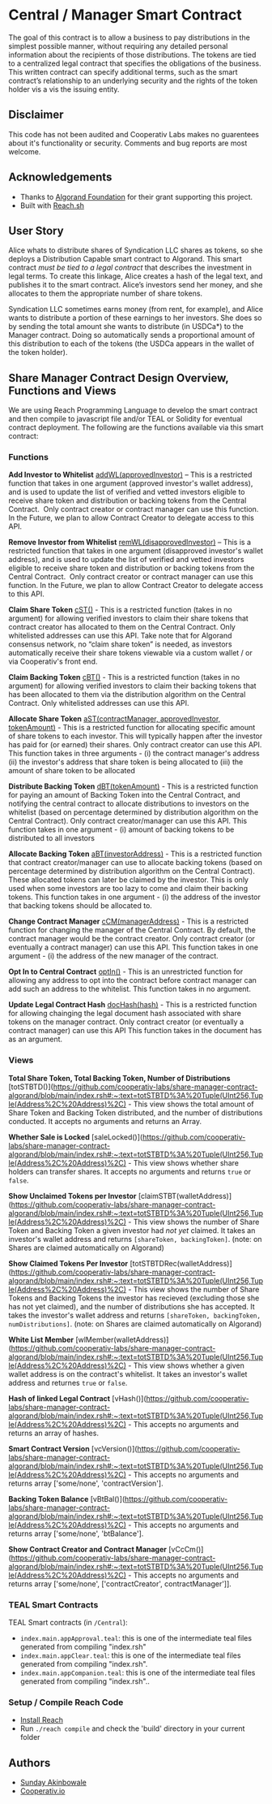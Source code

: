 # Central / Manager Smart Contract

The goal of this contract is to allow a business to pay distributions in the simplest possible manner, without requiring any detailed personal information about the recipients of those distributions. The tokens are tied to a centralized legal contract that specifies the obligations of the business. This written contract can specify additional terms, such as the smart contract’s relationship to an underlying security and the rights of the token holder vis a vis the issuing entity.

## Disclaimer
This code has not been audited and Cooperativ Labs makes no guarentees about it's functionality or security. Comments and bug reports are most welcome.

## Acknowledgements
* Thanks to [Algorand Foundation](https://algorand.foundation/) for their grant supporting this project.
* Built with [Reach.sh](https://reach.sh/) 

## User Story

Alice whats to distribute shares of Syndication LLC shares as tokens, so she deploys a Distribution Capable smart contract to Algorand. This smart contract *must be tied to a legal contract* that describes the investment in legal terms. To create this linkage, Alice creates a hash of the legal text, and publishes it to the smart contract. Alice’s investors send her money, and she allocates to them the appropriate number of share tokens. 

Syndication LLC sometimes earns money (from rent, for example), and Alice wants to distribute a portion of these earnings to her investors. She does so by sending the total amount she wants to distribute (in USDCa*) to the Manager contract. Doing so automatically sends a proportional amount of this distribution to each of the tokens (the USDCa appears in the wallet of the token holder).


## Share Manager Contract Design Overview, Functions and Views

We are using Reach Programming Language to develop the smart contract and then compile to javascript file and/or TEAL or Solidity for eventual contract deployment. The following are the functions available via this smart contract:

### Functions

**Add Investor to Whitelist** [addWL(approvedInvestor)](https://github.com/cooperativ-labs/share-manager-contract-algorand/blob/main/index.rsh#:~:text=addWL%3A%20Fun(%5BAddress,Bytes(96)%5D%2C%20Bool)%2C) – This is a restricted function that takes in one argument (approved investor's wallet address), and is used to update the list of verified and vetted investors eligible to receive share token and distribution or backing tokens from the Central Contract.  Only contract creator or contract manager can use this function. In the Future, we plan to allow Contract Creator to delegate access to this API.

**Remove Investor from Whitelist** [remWL(disapprovedInvestor)](https://github.com/cooperativ-labs/share-manager-contract-algorand/blob/main/index.rsh#:~:text=addWL%3A%20Fun(%5BAddress,Bytes(96)%5D%2C%20Bool)%2C) – This is a restricted function that takes in one argument (disapproved investor's wallet address), and is used to update the list of verified and vetted investors eligible to receive share token and distribution or backing tokens from the Central Contract.  Only contract creator or contract manager can use this function. In the Future, we plan to allow Contract Creator to delegate access to this API.

**Claim Share Token** [cST()](https://github.com/cooperativ-labs/share-manager-contract-algorand/blob/main/index.rsh#:~:text=addWL%3A%20Fun(%5BAddress,Bytes(96)%5D%2C%20Bool)%2C) - This is a restricted function (takes in no argument) for allowing verified investors to claim their share tokens that contract creator has allocated to them on the Central Contract. Only whitelisted addresses can use this API. Take note that for Algorand consensus network, no “claim share token” is needed, as investors automatically receive their share tokens viewable via a custom wallet / or via Cooperativ's front end.  

**Claim Backing Token** [cBT()](https://github.com/cooperativ-labs/share-manager-contract-algorand/blob/main/index.rsh#:~:text=addWL%3A%20Fun(%5BAddress,Bytes(96)%5D%2C%20Bool)%2C) - This is a restricted function (takes in no argument) for allowing verified investors to claim their backing tokens that has been allocated to them via the distribution algorithm on the Central Contract. Only whitelisted addresses can use this API.

**Allocate Share Token** [aST(contractManager, approvedInvestor, tokenAmount)](https://github.com/cooperativ-labs/share-manager-contract-algorand/blob/main/index.rsh#:~:text=addWL%3A%20Fun(%5BAddress,Bytes(96)%5D%2C%20Bool)%2C) - This is a restricted function for allocating specific amount of share tokens to each investor. This will typically happen after the investor has paid for (or earned) their shares. Only contract creator can use this API. This function takes in three arguments - (i) the contract manager's address (ii) the investor's address that share token is being allocated to (iii) the amount of share token to be allocated

**Distribute Backing Token** [dBT(tokenAmount)](https://github.com/cooperativ-labs/share-manager-contract-algorand/blob/main/index.rsh#:~:text=addWL%3A%20Fun(%5BAddress,Bytes(96)%5D%2C%20Bool)%2C) - This is a restricted function for paying an amount of Backing Token into the Central Contract, and notifying the central contract to allocate distributions to investors on the whitelist (based on percentage determined by distribution algorithm on the Central Contract). Only contract creator/manager can use this API. This function takes in one argument - (i) amount of backing tokens to be distributed to all investors

**Allocate Backing Token** [aBT(investorAddress)](https://github.com/cooperativ-labs/share-manager-contract-algorand/blob/main/index.rsh#:~:text=addWL%3A%20Fun(%5BAddress,Bytes(96)%5D%2C%20Bool)%2C) - This is a restricted function that contract creator/manager can use to allocate backing tokens (based on percentage determined by distribution algorithm on the Central Contract). These allocated tokens can later be claimed by the investor. This is only used when some investors are too lazy to come and claim their backing tokens. This function takes in one argument - (i) the address of the investor that backing tokens should be allocated to.

**Change Contract Manager** [cCM(managerAddress)](https://github.com/cooperativ-labs/share-manager-contract-algorand/blob/main/index.rsh#:~:text=addWL%3A%20Fun(%5BAddress,Bytes(96)%5D%2C%20Bool)%2C) - This is a restricted function for changing the manager of the Central Contract. By default, the contract manager would be the contract creator. Only contract creator (or eventually a contract manager) can use this API. This function takes in one argument - (i) the address of the new manager of the contract.

**Opt In to Central Contract** [optIn()](https://github.com/cooperativ-labs/Contracts/blob/main/Central/index.rsh#:~:text=const%20User%20%3D%20API,%7D) - This is an unrestricted function for allowing any address to opt into the contract before contract manager can add such an address to the whitelist. This function takes in no argument.

**Update Legal Contract Hash** [docHash(hash)](https://github.com/cooperativ-labs/share-manager-contract-algorand/blob/main/index.rsh#:~:text=addWL%3A%20Fun(%5BAddress,Bytes(96)%5D%2C%20Bool)%2C) - This is a restricted function for allowing chainging the legal document hash associated with share tokens on the manager contract. Only contract creator (or eventually a contract manager) can use this API This function takes in the document has as an argument.

### Views
**Total Share Token, Total Backing Token, Number of Distributions** [totSTBTD()](https://github.com/cooperativ-labs/share-manager-contract-algorand/blob/main/index.rsh#:~:text=totSTBTD%3A%20Tuple(UInt256,Tuple(Address%2C%20Address)%2C) - This view shows the total amount of Share Token and Backing Token distributed, and the number of distributions conducted. It accepts no arguments and returns an Array. 

**Whether Sale is Locked** [saleLocked()](https://github.com/cooperativ-labs/share-manager-contract-algorand/blob/main/index.rsh#:~:text=totSTBTD%3A%20Tuple(UInt256,Tuple(Address%2C%20Address)%2C) - This view shows whether share holders can transfer shares. It accepts no arguments and returns `true` or `false`.

**Show Unclaimed Tokens per Investor** [claimSTBT(walletAddress)](https://github.com/cooperativ-labs/share-manager-contract-algorand/blob/main/index.rsh#:~:text=totSTBTD%3A%20Tuple(UInt256,Tuple(Address%2C%20Address)%2C) - This view shows the number of Share Token and Backing Token a given investor had _not yet_ claimed. It takes an investor's wallet address and returns `[shareToken, backingToken]`. (note: on Shares are claimed automatically on Algorand)

**Show Claimed Tokens Per Investor** [totSTBTDRec(walletAddress)](https://github.com/cooperativ-labs/share-manager-contract-algorand/blob/main/index.rsh#:~:text=totSTBTD%3A%20Tuple(UInt256,Tuple(Address%2C%20Address)%2C) - This view shows the number of Share Tokens and Backing Tokens the investor has recieved (excluding those she has not yet claimed), and the number of distributions she has accepted. It takes the investor's wallet address and returns `[shareToken, backingToken, numDistributions]`. (note: on Shares are claimed automatically on Algorand)

**White List Member** [wlMember(walletAddress)](https://github.com/cooperativ-labs/share-manager-contract-algorand/blob/main/index.rsh#:~:text=totSTBTD%3A%20Tuple(UInt256,Tuple(Address%2C%20Address)%2C) - This view shows whether a given wallet address is on the contract's whitelist. It takes an investor's wallet address and returnes `true` or `false`.

**Hash of linked Legal Contract** [vHash()](https://github.com/cooperativ-labs/share-manager-contract-algorand/blob/main/index.rsh#:~:text=totSTBTD%3A%20Tuple(UInt256,Tuple(Address%2C%20Address)%2C) - This accepts no arguments and returns an array of hashes. 

**Smart Contract Version** [vcVersion()](https://github.com/cooperativ-labs/share-manager-contract-algorand/blob/main/index.rsh#:~:text=totSTBTD%3A%20Tuple(UInt256,Tuple(Address%2C%20Address)%2C) - This accepts no arguments and returns array ['some/none', 'contractVersion']. 

**Backing Token Balance** [vBtBal()](https://github.com/cooperativ-labs/share-manager-contract-algorand/blob/main/index.rsh#:~:text=totSTBTD%3A%20Tuple(UInt256,Tuple(Address%2C%20Address)%2C) - This accepts no arguments and returns array ['some/none', 'btBalance']. 

**Show Contract Creator and Contract Manager** [vCcCm()](https://github.com/cooperativ-labs/share-manager-contract-algorand/blob/main/index.rsh#:~:text=totSTBTD%3A%20Tuple(UInt256,Tuple(Address%2C%20Address)%2C) - This accepts no arguments and returns array ['some/none', ['contractCreator', contractManager']]. 


### TEAL Smart Contracts

TEAL Smart contracts (in `/Central`):

- `index.main.appApproval.teal`: this is one of the intermediate teal files generated from compiling "index.rsh"
- `index.main.appClear.teal`: this is one of the intermediate teal files generated from compiling "index.rsh".
- `index.main.appCompanion.teal`: this is one of the intermediate teal files generated from compiling "index.rsh"..


### Setup / Compile Reach Code

- [Install Reach](https://docs.reach.sh/)
- Run `./reach compile` and check the 'build' directory in your current folder

## Authors
- [Sunday Akinbowale](https://twitter.com/asolpshinning)
- [Cooperativ.io](https://twitter.com/cooperativ_io)
